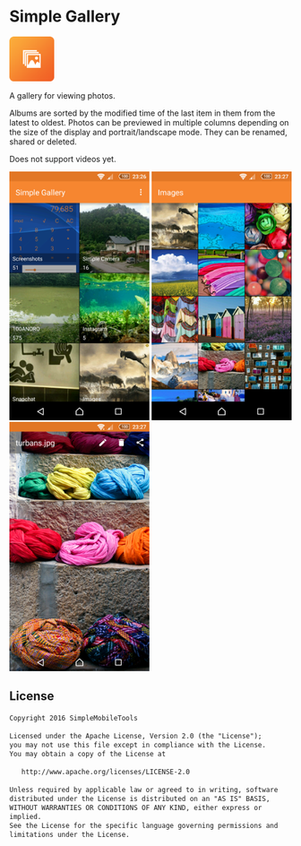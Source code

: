 # Simple Gallery
<img alt="Logo" src="app/src/main/res/mipmap-xxxhdpi/launcher.png" width="80">

A gallery for viewing photos.

Albums are sorted by the modified time of the last item in them from the latest to oldest. Photos can be previewed in multiple columns depending on the size of the display and portrait/landscape mode. They can be renamed, shared or deleted. 

Does not support videos yet.

<img alt="App image" src="screenshots/app.png" width="250">
<img alt="App image" src="screenshots/app_2.png" width="250">
<img alt="App image" src="screenshots/app_3.png" width="250">

License
-------
    Copyright 2016 SimpleMobileTools
    
    Licensed under the Apache License, Version 2.0 (the "License");
    you may not use this file except in compliance with the License.
    You may obtain a copy of the License at
    
       http://www.apache.org/licenses/LICENSE-2.0
    
    Unless required by applicable law or agreed to in writing, software
    distributed under the License is distributed on an "AS IS" BASIS,
    WITHOUT WARRANTIES OR CONDITIONS OF ANY KIND, either express or implied.
    See the License for the specific language governing permissions and
    limitations under the License.
